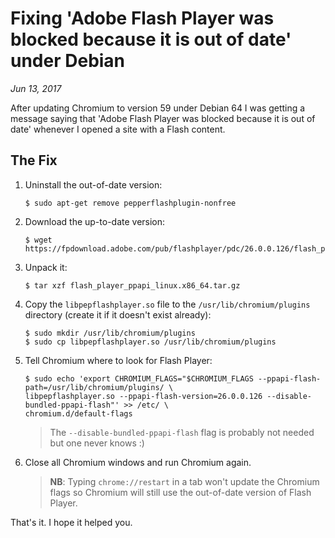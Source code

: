 # Fixing 'Adobe Flash Player was blocked because it is out of date' under Debian

*Jun 13, 2017*

After updating Chromium to version 59 under Debian 64 I was getting a message
saying that 'Adobe Flash Player was blocked because it is out of date' whenever
I opened a site with a Flash content.

## The Fix

1. Uninstall the out-of-date version:

    ```
    $ sudo apt-get remove pepperflashplugin-nonfree
    ```

2. Download the up-to-date version:

    ```
    $ wget https://fpdownload.adobe.com/pub/flashplayer/pdc/26.0.0.126/flash_player_ppapi_linux.x86_64.tar.gz
    ```

3. Unpack it:

    ```
    $ tar xzf flash_player_ppapi_linux.x86_64.tar.gz
    ```

4. Copy the `libpepflashplayer.so` file to the `/usr/lib/chromium/plugins`
   directory (create it if it doesn't exist already):   

    ```
    $ sudo mkdir /usr/lib/chromium/plugins
    $ sudo cp libpepflashplayer.so /usr/lib/chromium/plugins
    ```

5. Tell Chromium where to look for Flash Player:

    ```
    $ sudo echo 'export CHROMIUM_FLAGS="$CHROMIUM_FLAGS --ppapi-flash-path=/usr/lib/chromium/plugins/ \ 
    libpepflashplayer.so --ppapi-flash-version=26.0.0.126 --disable-bundled-ppapi-flash"' >> /etc/ \
    chromium.d/default-flags
    ```
    
    > The `--disable-bundled-ppapi-flash` flag is probably not needed but one
      never knows :)
    
6. Close all Chromium windows and run Chromium again.
    
    > **NB**: Typing `chrome://restart` in a tab won't update the Chromium flags
      so Chromium will still use the out-of-date version of Flash Player.
   
That's it. I hope it helped you.
